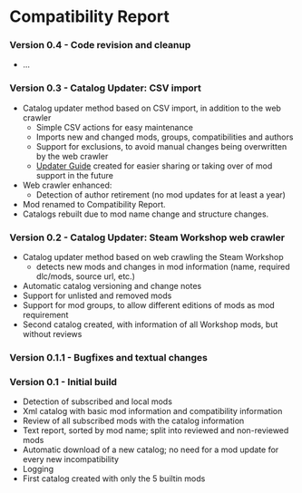 # Compatibility Report

### Version 0.4 - Code revision and cleanup
* ...

### Version 0.3 - Catalog Updater: CSV import
* Catalog updater method based on CSV import, in addition to the web crawler
  - Simple CSV actions for easy maintenance  
  - Imports new and changed mods, groups, compatibilities and authors
  - Support for exclusions, to avoid manual changes being overwritten by the web crawler
  - [Updater Guide](https://github.com/Finwickle/CompatibilityReport/blob/main/CompatibilityReport/Updater/Updater%20Guide.md) created for easier sharing or taking over of mod support in the future
* Web crawler enhanced:
  - Detection of author retirement (no mod updates for at least a year)
* Mod renamed to Compatibility Report. 
* Catalogs rebuilt due to mod name change and structure changes.

### Version 0.2 - Catalog Updater: Steam Workshop web crawler
* Catalog updater method based on web crawling the Steam Workshop
  - detects new mods and changes in mod information (name, required dlc/mods, source url, etc.)
* Automatic catalog versioning and change notes
* Support for unlisted and removed mods
* Support for mod groups, to allow different editions of mods as mod requirement
* Second catalog created, with information of all Workshop mods, but without reviews

### Version 0.1.1 - Bugfixes and textual changes

### Version 0.1 - Initial build
* Detection of subscribed and local mods
* Xml catalog with basic mod information and compatibility information
* Review of all subscribed mods with the catalog information
* Text report, sorted by mod name; split into reviewed and non-reviewed mods
* Automatic download of a new catalog; no need for a mod update for every new incompatibility
* Logging
* First catalog created with only the 5 builtin mods